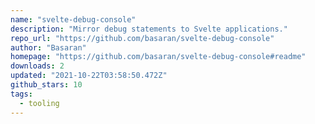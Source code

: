 ```yaml
---
name: "svelte-debug-console"
description: "Mirror debug statements to Svelte applications."
repo_url: "https://github.com/basaran/svelte-debug-console"
author: "Basaran"
homepage: "https://github.com/basaran/svelte-debug-console#readme"
downloads: 2
updated: "2021-10-22T03:58:50.472Z"
github_stars: 10
tags: 
  - tooling
---
```

